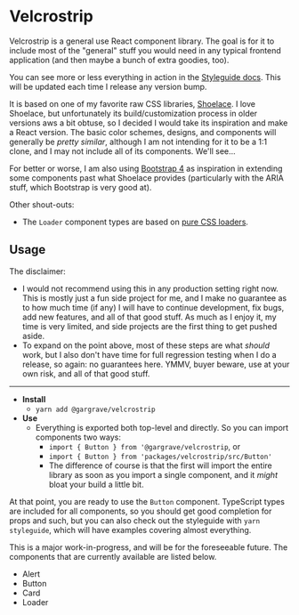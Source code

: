 # Velcrostrip

Velcrostrip is a general use React component library. The goal is for it to
include most of the "general" stuff you would need in any typical frontend
application (and then maybe a bunch of extra goodies, too).

You can see more or less everything in action in the
[Styleguide docs](https://gargrave.github.io/velcrostrip/). This will be updated
each time I release any version bump.

It is based on one of my favorite raw CSS libraries,
[Shoelace](https://www.shoelace.style/index.html). I love Shoelace, but
unfortunately its build/customization process in older versions aws a bit
obtuse, so I decided I would take its inspiration and make a React version. The
basic color schemes, designs, and components will generally be _pretty similar_,
although I am not intending for it to be a 1:1 clone, and I may not include all
of its components. We'll see...

For better or worse, I am also using
[Bootstrap 4](https://getbootstrap.com/docs/4.0/getting-started/introduction/)
as inspiration in extending some components past what Shoelace provides
(particularly with the ARIA stuff, which Bootstrap is very good at).

Other shout-outs:

- The `Loader` component types are based on
  [pure CSS loaders](https://loading.io/css/).

## Usage

The disclaimer:

- I would not recommend using this in any production setting right now. This is
  mostly just a fun side project for me, and I make no guarantee as to how much
  time (if any) I will have to continue development, fix bugs, add new features,
  and all of that good stuff. As much as I enjoy it, my time is very limited,
  and side projects are the first thing to get pushed aside.
- To expand on the point above, most of these steps are what _should_ work, but
  I also don't have time for full regression testing when I do a release, so
  again: no guarantees here. YMMV, buyer beware, use at your own risk, and all
  of that good stuff.

---

- **Install**
  - `yarn add @gargrave/velcrostrip`
- **Use**
  - Everything is exported both top-level and directly. So you can import
    components two ways:
    - `import { Button } from '@gargrave/velcrostrip`, or
    - `import { Button } from 'packages/velcrostrip/src/Button'`
    - The difference of course is that the first will import the entire library
      as soon as you import a single component, and it _might_ bloat your build
      a little bit.

At that point, you are ready to use the `Button` component. TypeScript types are
included for all components, so you should get good completion for props and
such, but you can also check out the styleguide with `yarn styleguide`, which
will have examples covering almost everything.

This is a major work-in-progress, and will be for the foreseeable future. The
components that are currently available are listed below.

- Alert
- Button
- Card
- Loader
